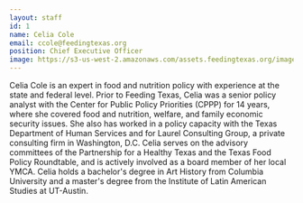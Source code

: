 ```yaml
---
layout: staff
id: 1
name: Celia Cole
email: ccole@feedingtexas.org
position: Chief Executive Officer
image: https://s3-us-west-2.amazonaws.com/assets.feedingtexas.org/images/staff/celia-cole.JPG
---
```


Celia Cole is an expert in food and nutrition policy with experience at the state and federal level.  Prior to Feeding Texas, Celia was a senior policy analyst with the Center for Public Policy Priorities (CPPP) for 14 years, where she covered food and nutrition, welfare, and family economic security issues. She also has worked in a policy capacity with the Texas Department of Human Services and for Laurel Consulting Group, a private consulting firm in Washington, D.C.  Celia serves on the advisory committees of the Partnership for a Healthy Texas and the Texas Food Policy Roundtable, and is actively involved as a board member of her local YMCA. Celia holds a bachelor's degree in Art History from Columbia University and a master's degree from the Institute of Latin American Studies at UT-Austin.
